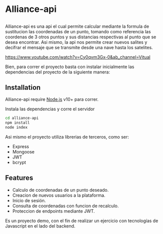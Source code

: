 # Alliance-api
## 

Alliance-api es una api el cual permite calcular mediante la formula de sustitucion las coordenadas de un punto, tomando como referencia las coordenas de 3 otros puntos y sus distancias respectivas al punto que se desea encontrar. Asi mismo, la api nos permite crear nuevos salites y decifrar el mensaje que se transmite desde una nave hasta los satelites.

https://www.youtube.com/watch?v=Cy0qvm3Gx-0&ab_channel=Vitual

Bien, para correr el proyecto basta con instalar inicialmente las dependencias del proyecto de la siguiente manera:

## Installation

Alliance-api require [Node.js](https://nodejs.org/) v10+ para correr.

Instala las dependencias y corre el servidor

```sh
cd alliance-api
npm install
node index
```

Asi mismo el proyecto utiliza librerias de terceros, como ser:

- Express
- Mongoose
- JWT
- bcrypt


## Features

- Calculo de coordenadas de un punto deseado.
- Creacion de nuevos usuarios a la plataforma.
- Inicio de sesión.
- Consulta de coordenadas con funcion de recalculo.
- Proteccion de endpoints mediante JWT.


Es un proyecto demo, con el fin de realizar un ejercicio con tecnologías de Javascript en el lado del backend.
